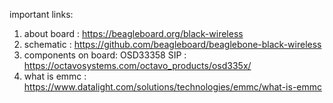 important links: 
1. about board : https://beagleboard.org/black-wireless
2. schematic : https://github.com/beagleboard/beaglebone-black-wireless
3. components on board:
   OSD33358 SIP : https://octavosystems.com/octavo_products/osd335x/
4. what is emmc : https://www.datalight.com/solutions/technologies/emmc/what-is-emmc

